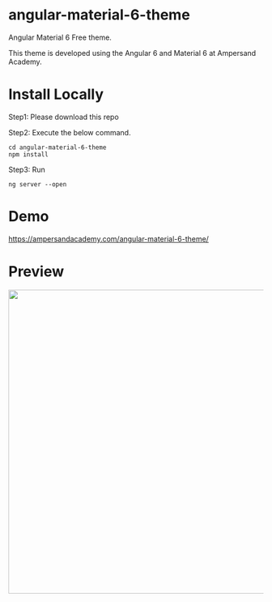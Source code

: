 # angular-material-6-theme
Angular Material 6 Free theme. 

This theme is developed using the Angular 6 and Material 6 at Ampersand Academy. 

# Install Locally

Step1: Please download this repo

Step2: Execute the below command.


```
cd angular-material-6-theme
npm install
```
Step3: Run 
```
ng server --open
```

# Demo
https://ampersandacademy.com/angular-material-6-theme/

# Preview

<img src="" width="600px" height="">
